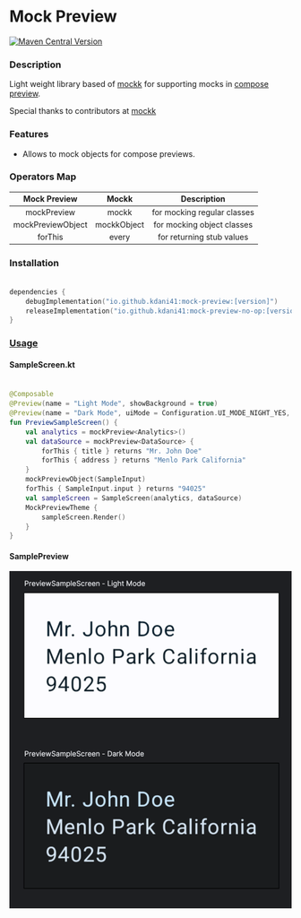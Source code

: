 # Mock Preview
[![Maven Central Version](https://img.shields.io/maven-central/v/io.github.kdani41/mock-preview)](https://central.sonatype.com/artifact/io.github.kdani41/mock-preview/)

### Description
Light weight library based of [mockk](https://mockk.io/) for supporting mocks in [compose preview](https://developer.android.com/develop/ui/compose/tooling/previews).

Special thanks to contributors at [mockk](https://mockk.io/)

### Features
- Allows to mock objects for compose previews.

### Operators Map
|      Mock Preview	       |    Mockk    |        Description	         |
|:------------------------:|:-----------:|:---------------------------:|
|       mockPreview        |    mockk    | for mocking regular classes |
|    mockPreviewObject     | mockkObject | for mocking object classes  |
|         forThis          |    every    |  for returning stub values  |

### Installation
```kotlin 

dependencies {
    debugImplementation("io.github.kdani41:mock-preview:[version]")
    releaseImplementation("io.github.kdani41:mock-preview-no-op:[version]")
}

```

### [Usage](https://github.com/kdani41/mock-preview/tree/main/sample/src/main/java/com/kdani/mockpreview)
#### SampleScreen.kt
```kotlin 

@Composable
@Preview(name = "Light Mode", showBackground = true)
@Preview(name = "Dark Mode", uiMode = Configuration.UI_MODE_NIGHT_YES, showBackground = true)
fun PreviewSampleScreen() {
    val analytics = mockPreview<Analytics>()
    val dataSource = mockPreview<DataSource> {
        forThis { title } returns "Mr. John Doe"
        forThis { address } returns "Menlo Park California"
    }
    mockPreviewObject(SampleInput)
    forThis { SampleInput.input } returns "94025"
    val sampleScreen = SampleScreen(analytics, dataSource)
    MockPreviewTheme {
        sampleScreen.Render()
    }
}

```
#### SamplePreview
![sample-demo.png](sample-demo.png "Compose preview")
